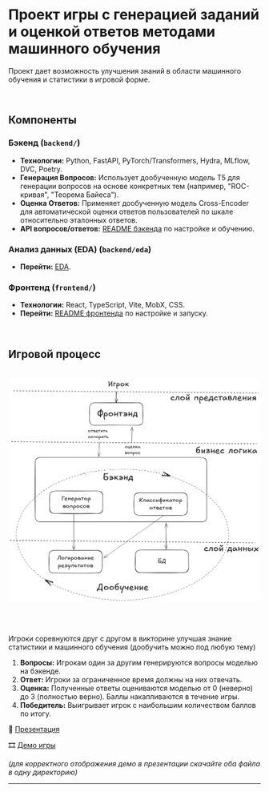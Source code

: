 # Проект игры с генерацией заданий и оценкой ответов методами машинного обучения

Проект дает возможность улучшения знаний в области машинного обучения  и статистики в игровой форме.

<br>

## Компоненты

### Бэкенд (`backend/`)

-   **Технологии:** Python, FastAPI, PyTorch/Transformers, Hydra, MLflow, DVC, Poetry.
-   **Генерация Вопросов:** Использует дообученную модель T5 для генерации вопросов на основе конкретных тем (например, "ROC-кривая", "Теорема Байеса").
-   **Оценка Ответов:** Применяет дообученную модель Cross-Encoder для автоматической оценки ответов пользователей по шкале относительно эталонных ответов.
-   **API вопросов/ответов:** [README бэкенда](./backend/README.md) по настройке и обучению.

### Анализ данных (EDA) (`backend/eda`)

-   **Перейти:** [EDA](./backend/eda/EDA.md).

### Фронтенд (`frontend/`)

-   **Технологии:** React, TypeScript, Vite, MobX, CSS.
-   **Перейти:** [README фронтенда](./frontend/README.md) по настройке и запуску.

<br>

## Игровой процесс

<br>

<img src="screens/system.png" width="600"/>

<br><br>

Игроки соревнуются друг с другом в викторине улучшая знание статистики и машинного обучения (дообучить можно под любую тему)

1. **Вопросы:** Игрокам один за другим генерируются вопросы моделью на бэкенде.
2. **Ответ:** Игроки за ограниченное время должны на них отвечать.
3. **Оценка:** Полученные ответы оцениваются моделью от 0 (неверно) до 3 (полностью верно). Баллы накапливаются в течение игры.
4. **Победитель:** Выигрывает игрок с наибольшим количеством баллов по итогу.

📄 [Презентация](presentation/presentation_ml-game.pdf)  

🎞️ [Демо игры](presentation/gameplay_video.mp4)

*(для корректного отображения демо в презентации скачайте оба файла в одну директорию)*

---



